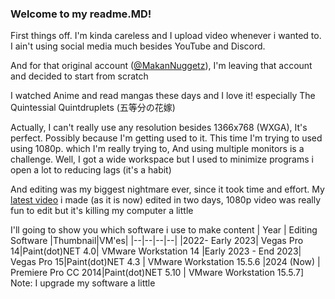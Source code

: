 ### Welcome to my readme.MD!

First things off. I'm kinda careless and I upload video whenever i wanted to.
I ain't using social media much besides YouTube and Discord. 

And for that original account ([@MakanNuggetz](https://github.com/MakanNuggetz)), I'm leaving that account and decided to start from scratch

I watched Anime and read mangas these days and I love it! especially The Quintessial Quintdruplets (五等分の花嫁)

Actually, I can't really use any resolution besides 1366x768 (WXGA), It's perfect. Possibly because I'm getting used to it. This time I'm trying to used using 1080p. which I'm really trying to, And using multiple monitors is a challenge. Well, I got a wide workspace but I used to minimize programs i open a lot to reducing lags (it's a habit)

And editing was my biggest nightmare ever, since it took time and effort. My [latest video](https://www.youtube.com/watch?v=rPyCaRE0jtc) i made (as it is now) edited in two days, 1080p video was really fun to edit but it's killing my computer a little

I'll going to show you which software i use to make content
| Year | Editing Software |Thumbnail|VM'es|
|--|--|--|--|
|2022- Early 2023| Vegas Pro 14|Paint(dot)NET 4.0| VMware Workstation 14
|Early 2023 - End 2023| Vegas Pro 15|Paint(dot)NET 4.3 | VMware Workstation 15.5.6
|2024 (Now) | Premiere Pro CC 2014|Paint(dot)NET 5.10 | VMware Workstation 15.5.7]
Note: I upgrade my software a little
